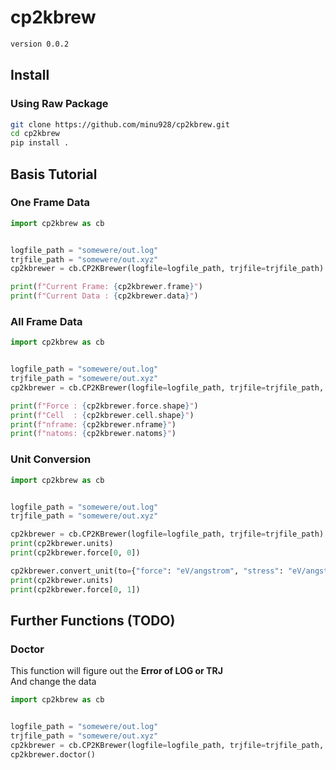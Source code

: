 # cp2kbrew

```BASH
version 0.0.2
```

## Install

### Using Raw Package
```bash
git clone https://github.com/minu928/cp2kbrew.git
cd cp2kbrew
pip install .
```

## Basis Tutorial

### One Frame Data

```python
import cp2kbrew as cb


logfile_path = "somewere/out.log"
trjfile_path = "somewere/out.xyz"
cp2kbrewer = cb.CP2KBrewer(logfile=logfile_path, trjfile=trjfile_path)

print(f"Current Frame: {cp2kbrewer.frame}")
print(f"Current Data : {cp2kbrewer.data}")
```
### All Frame Data

```python
import cp2kbrew as cb


logfile_path = "somewere/out.log"
trjfile_path = "somewere/out.xyz"
cp2kbrewer = cb.CP2KBrewer(logfile=logfile_path, trjfile=trjfile_path, is_gather_run=True)

print(f"Force : {cp2kbrewer.force.shape}")
print(f"Cell  : {cp2kbrewer.cell.shape}")
print(f"nframe: {cp2kbrewer.nframe}")
print(f"natoms: {cp2kbrewer.natoms}")
```

### Unit Conversion
```python
import cp2kbrew as cb


logfile_path = "somewere/out.log"
trjfile_path = "somewere/out.xyz"

cp2kbrewer = cb.CP2KBrewer(logfile=logfile_path, trjfile=trjfile_path)
print(cp2kbrewer.units)
print(cp2kbrewer.force[0, 0])

cp2kbrewer.convert_unit(to={"force": "eV/angstrom", "stress": "eV/angstrom^3"})
print(cp2kbrewer.units)
print(cp2kbrewer.force[0, 1])
```
## Further Functions (TODO)

### Doctor
This function will figure out the **Error of LOG or TRJ**  
And change the data
```python
import cp2kbrew as cb


logfile_path = "somewere/out.log"
trjfile_path = "somewere/out.xyz"
cp2kbrewer = cb.CP2KBrewer(logfile=logfile_path, trjfile=trjfile_path, ignore_error=True)
cp2kbrewer.doctor()
```